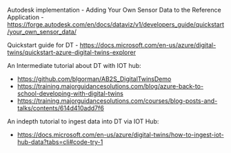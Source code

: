 Autodesk implementation - Adding Your Own Sensor Data to the Reference Application - https://forge.autodesk.com/en/docs/dataviz/v1/developers_guide/quickstart/your_own_sensor_data/

Quickstart guide for DT - https://docs.microsoft.com/en-us/azure/digital-twins/quickstart-azure-digital-twins-explorer

An Intermediate tutorial about DT with IOT hub:
- https://github.com/blgorman/AB2S_DigitalTwinsDemo
- https://training.majorguidancesolutions.com/blog/azure-back-to-school-developing-with-digital-twins
- https://training.majorguidancesolutions.com/courses/blog-posts-and-talks/contents/614d410add7f6

An indepth tutorial to ingest data into DT via IOT Hub:
- https://docs.microsoft.com/en-us/azure/digital-twins/how-to-ingest-iot-hub-data?tabs=cli#code-try-1
